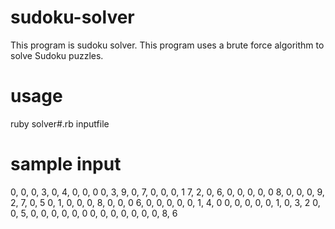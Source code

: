 # sudoku-solver
This program is sudoku solver. This program uses a brute force algorithm to solve Sudoku puzzles.

# usage
ruby solver#.rb inputfile

# sample input
0, 0, 0, 3, 0, 4, 0, 0, 0
0, 3, 9, 0, 7, 0, 0, 0, 1
7, 2, 0, 6, 0, 0, 0, 0, 0
8, 0, 0, 0, 9, 2, 7, 0, 5
0, 1, 0, 0, 0, 8, 0, 0, 0
6, 0, 0, 0, 0, 0, 1, 4, 0
0, 0, 0, 0, 0, 1, 0, 3, 2
0, 0, 5, 0, 0, 0, 0, 0, 0
0, 0, 0, 0, 0, 0, 0, 8, 6
